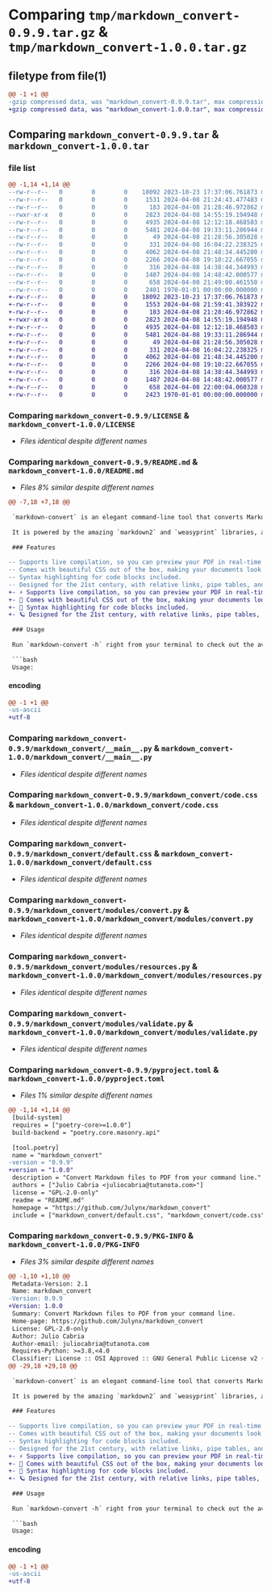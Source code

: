 # Comparing `tmp/markdown_convert-0.9.9.tar.gz` & `tmp/markdown_convert-1.0.0.tar.gz`

## filetype from file(1)

```diff
@@ -1 +1 @@
-gzip compressed data, was "markdown_convert-0.9.9.tar", max compression
+gzip compressed data, was "markdown_convert-1.0.0.tar", max compression
```

## Comparing `markdown_convert-0.9.9.tar` & `markdown_convert-1.0.0.tar`

### file list

```diff
@@ -1,14 +1,14 @@
--rw-r--r--   0        0        0    18092 2023-10-23 17:37:06.761873 markdown_convert-0.9.9/LICENSE
--rw-r--r--   0        0        0     1531 2024-04-08 21:24:43.477483 markdown_convert-0.9.9/README.md
--rw-r--r--   0        0        0      183 2024-04-08 21:28:46.972862 markdown_convert-0.9.9/markdown_convert/__init__.py
--rwxr-xr-x   0        0        0     2823 2024-04-08 14:55:19.194948 markdown_convert-0.9.9/markdown_convert/__main__.py
--rw-r--r--   0        0        0     4935 2024-04-08 12:12:18.468503 markdown_convert-0.9.9/markdown_convert/code.css
--rw-r--r--   0        0        0     5481 2024-04-08 19:33:11.286944 markdown_convert-0.9.9/markdown_convert/default.css
--rw-r--r--   0        0        0       49 2024-04-08 21:28:56.305028 markdown_convert-0.9.9/markdown_convert/modules/__init__.py
--rw-r--r--   0        0        0      331 2024-04-08 16:04:22.238325 markdown_convert-0.9.9/markdown_convert/modules/constants.py
--rw-r--r--   0        0        0     4062 2024-04-08 21:48:34.445200 markdown_convert-0.9.9/markdown_convert/modules/convert.py
--rw-r--r--   0        0        0     2266 2024-04-08 19:10:22.667055 markdown_convert-0.9.9/markdown_convert/modules/resources.py
--rw-r--r--   0        0        0      316 2024-04-08 14:38:44.344993 markdown_convert-0.9.9/markdown_convert/modules/utils_strings.py
--rw-r--r--   0        0        0     1487 2024-04-08 14:48:42.000577 markdown_convert-0.9.9/markdown_convert/modules/validate.py
--rw-r--r--   0        0        0      658 2024-04-08 21:49:00.461550 markdown_convert-0.9.9/pyproject.toml
--rw-r--r--   0        0        0     2401 1970-01-01 00:00:00.000000 markdown_convert-0.9.9/PKG-INFO
+-rw-r--r--   0        0        0    18092 2023-10-23 17:37:06.761873 markdown_convert-1.0.0/LICENSE
+-rw-r--r--   0        0        0     1553 2024-04-08 21:59:41.383922 markdown_convert-1.0.0/README.md
+-rw-r--r--   0        0        0      183 2024-04-08 21:28:46.972862 markdown_convert-1.0.0/markdown_convert/__init__.py
+-rwxr-xr-x   0        0        0     2823 2024-04-08 14:55:19.194948 markdown_convert-1.0.0/markdown_convert/__main__.py
+-rw-r--r--   0        0        0     4935 2024-04-08 12:12:18.468503 markdown_convert-1.0.0/markdown_convert/code.css
+-rw-r--r--   0        0        0     5481 2024-04-08 19:33:11.286944 markdown_convert-1.0.0/markdown_convert/default.css
+-rw-r--r--   0        0        0       49 2024-04-08 21:28:56.305028 markdown_convert-1.0.0/markdown_convert/modules/__init__.py
+-rw-r--r--   0        0        0      331 2024-04-08 16:04:22.238325 markdown_convert-1.0.0/markdown_convert/modules/constants.py
+-rw-r--r--   0        0        0     4062 2024-04-08 21:48:34.445200 markdown_convert-1.0.0/markdown_convert/modules/convert.py
+-rw-r--r--   0        0        0     2266 2024-04-08 19:10:22.667055 markdown_convert-1.0.0/markdown_convert/modules/resources.py
+-rw-r--r--   0        0        0      316 2024-04-08 14:38:44.344993 markdown_convert-1.0.0/markdown_convert/modules/utils_strings.py
+-rw-r--r--   0        0        0     1487 2024-04-08 14:48:42.000577 markdown_convert-1.0.0/markdown_convert/modules/validate.py
+-rw-r--r--   0        0        0      658 2024-04-08 22:00:04.060328 markdown_convert-1.0.0/pyproject.toml
+-rw-r--r--   0        0        0     2423 1970-01-01 00:00:00.000000 markdown_convert-1.0.0/PKG-INFO
```

### Comparing `markdown_convert-0.9.9/LICENSE` & `markdown_convert-1.0.0/LICENSE`

 * *Files identical despite different names*

### Comparing `markdown_convert-0.9.9/README.md` & `markdown_convert-1.0.0/README.md`

 * *Files 8% similar despite different names*

```diff
@@ -7,18 +7,18 @@
 
 `markdown-convert` is an elegant command-line tool that converts Markdown files to PDF.
 
 It is powered by the amazing `markdown2` and `weasyprint` libraries, and unlike other similar tools, it relies solely on Python packages to do the job, eliminating the need for any external system-level dependencies.
 
 ### Features
 
-- Supports live compilation, so you can preview your PDF in real-time as you type.
-- Comes with beautiful CSS out of the box, making your documents look great from the start.
-- Syntax highlighting for code blocks included.
-- Designed for the 21st century, with relative links, pipe tables, and modern CSS paged media features.
+- ⚡️ Supports live compilation, so you can preview your PDF in real-time as you type.
+- 🌸 Comes with beautiful CSS out of the box, making your documents look great from the start.
+- 🎨 Syntax highlighting for code blocks included.
+- 🪐 Designed for the 21st century, with relative links, pipe tables, and modern CSS paged media features.
 
 ### Usage
 
 Run `markdown-convert -h` right from your terminal to check out the available options:
 
 ```bash
 Usage:
```

#### encoding

```diff
@@ -1 +1 @@
-us-ascii
+utf-8
```

### Comparing `markdown_convert-0.9.9/markdown_convert/__main__.py` & `markdown_convert-1.0.0/markdown_convert/__main__.py`

 * *Files identical despite different names*

### Comparing `markdown_convert-0.9.9/markdown_convert/code.css` & `markdown_convert-1.0.0/markdown_convert/code.css`

 * *Files identical despite different names*

### Comparing `markdown_convert-0.9.9/markdown_convert/default.css` & `markdown_convert-1.0.0/markdown_convert/default.css`

 * *Files identical despite different names*

### Comparing `markdown_convert-0.9.9/markdown_convert/modules/convert.py` & `markdown_convert-1.0.0/markdown_convert/modules/convert.py`

 * *Files identical despite different names*

### Comparing `markdown_convert-0.9.9/markdown_convert/modules/resources.py` & `markdown_convert-1.0.0/markdown_convert/modules/resources.py`

 * *Files identical despite different names*

### Comparing `markdown_convert-0.9.9/markdown_convert/modules/validate.py` & `markdown_convert-1.0.0/markdown_convert/modules/validate.py`

 * *Files identical despite different names*

### Comparing `markdown_convert-0.9.9/pyproject.toml` & `markdown_convert-1.0.0/pyproject.toml`

 * *Files 1% similar despite different names*

```diff
@@ -1,14 +1,14 @@
 [build-system]
 requires = ["poetry-core>=1.0.0"]
 build-backend = "poetry.core.masonry.api"
 
 [tool.poetry]
 name = "markdown_convert"
-version = "0.9.9"
+version = "1.0.0"
 description = "Convert Markdown files to PDF from your command line."
 authors = ["Julio Cabria <juliocabria@tutanota.com>"]
 license = "GPL-2.0-only"
 readme = "README.md"
 homepage = "https://github.com/Julynx/markdown_convert"
 include = ["markdown_convert/default.css", "markdown_convert/code.css"]
```

### Comparing `markdown_convert-0.9.9/PKG-INFO` & `markdown_convert-1.0.0/PKG-INFO`

 * *Files 3% similar despite different names*

```diff
@@ -1,10 +1,10 @@
 Metadata-Version: 2.1
 Name: markdown_convert
-Version: 0.9.9
+Version: 1.0.0
 Summary: Convert Markdown files to PDF from your command line.
 Home-page: https://github.com/Julynx/markdown_convert
 License: GPL-2.0-only
 Author: Julio Cabria
 Author-email: juliocabria@tutanota.com
 Requires-Python: >=3.8,<4.0
 Classifier: License :: OSI Approved :: GNU General Public License v2 (GPLv2)
@@ -29,18 +29,18 @@
 
 `markdown-convert` is an elegant command-line tool that converts Markdown files to PDF.
 
 It is powered by the amazing `markdown2` and `weasyprint` libraries, and unlike other similar tools, it relies solely on Python packages to do the job, eliminating the need for any external system-level dependencies.
 
 ### Features
 
-- Supports live compilation, so you can preview your PDF in real-time as you type.
-- Comes with beautiful CSS out of the box, making your documents look great from the start.
-- Syntax highlighting for code blocks included.
-- Designed for the 21st century, with relative links, pipe tables, and modern CSS paged media features.
+- ⚡️ Supports live compilation, so you can preview your PDF in real-time as you type.
+- 🌸 Comes with beautiful CSS out of the box, making your documents look great from the start.
+- 🎨 Syntax highlighting for code blocks included.
+- 🪐 Designed for the 21st century, with relative links, pipe tables, and modern CSS paged media features.
 
 ### Usage
 
 Run `markdown-convert -h` right from your terminal to check out the available options:
 
 ```bash
 Usage:
```

#### encoding

```diff
@@ -1 +1 @@
-us-ascii
+utf-8
```

